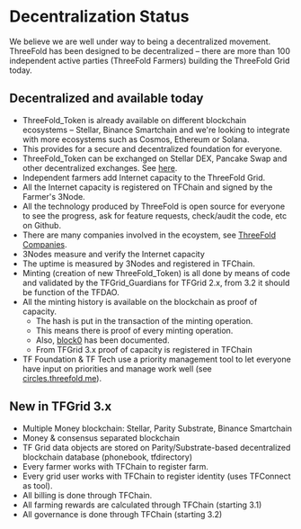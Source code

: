 # Decentralization Status

We believe we are well under way to being a decentralized movement. ThreeFold has been designed to be decentralized – there are more than 100 independent active parties (ThreeFold Farmers) building the ThreeFold Grid today.

## Decentralized and available today

- ThreeFold_Token is already available on different blockchain ecosystems – Stellar, Binance Smartchain and we're looking to integrate with more ecosystems such as Cosmos, Ethereum or Solana.
- This provides for a secure and decentralized foundation for everyone. 
- ThreeFold_Token can be exchanged on Stellar DEX, Pancake Swap and other decentralized exchanges. See [here](how_to_buy).
- Independent farmers add Internet capacity to the ThreeFold Grid.
- All the Internet capacity is registered on TFChain and signed by the Farmer's 3Node.
- All the technology produced by ThreeFold is open source for everyone to see the progress, ask for feature requests, check/audit the code, etc on Github.
- There are many companies involved in the ecoystem, see [ThreeFold Companies](threefold_companies). 
- 3Nodes measure and verify the Internet capacity
- The uptime is measured by 3Nodes and registered in TFChain.
- Minting (creation of new ThreeFold_Token) is all done by means of code and validated by the TFGrid_Guardians for TFGrid 2.x, from 3.2 it should be function of the TFDAO.
- All the minting history is available on the blockchain as proof of capacity.
  - The hash is put in the transaction of the minting operation.
  - This means there is proof of every minting operation.
  - Also, [block0](genesis_block_pool_details) has been documented.
  - From TFGrid 3.x proof of capacity is registered in TFChain
- TF Foundation & TF Tech use a priority management tool to let everyone have input on priorities and manage work well (see [circles.threefold.me](https://circles.threefold.me)).

## New in TFGrid 3.x

- Multiple Money blockchain: Stellar, Parity Substrate, Binance Smartchain
- Money & consensus separated blockchain
- TF Grid data objects are stored on Parity/Substrate-based decentralized blockchain database (phonebook, tfdirectory)
- Every farmer works with TFChain to register farm.
- Every grid user works with TFChain to register identity (uses TFConnect as tool).
- All billing is done through TFChain.
- All farming rewards are calculated through TFChain (starting 3.1)
- All governance is done through TFChain (starting 3.2)

<!-- - See [TFGrid 3.0 Consensus Mechanism Specifications](consensus3) (technical). -->
